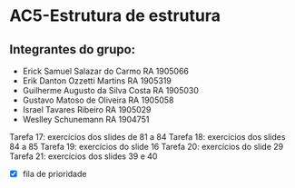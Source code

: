 # AC5-Estrutura de estrutura
 
## Integrantes do grupo:

*  Erick Samuel Salazar do Carmo RA 1905066
*  Erik Danton Ozzetti Martins RA 1905319
*  Guilherme Augusto da Silva Costa RA 1905030
*  Gustavo Matoso de Oliveira RA 1905058
*  Israel Tavares Ribeiro RA 1905029
*  Weslley Schunemann RA 1904751

Tarefa 17: exercícios dos slides de 81 a 84
Tarefa 18: exercícios dos slides 84 a 85
Tarefa 19: exercícios do slide 16
Tarefa 20: exercícios do slide 29
Tarefa 21: exercícios dos slides 39 e 40

- [x] fila de prioridade

